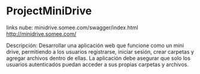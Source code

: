 # ProjectMiniDrive

links nube:
minidrive.somee.com/swagger/index.html
http://minidrive.somee.com/

Descripción:
Desarrollar una aplicación web que funcione como un mini drive, permitiendo a los usuarios registrarse, 
iniciar sesión, crear carpetas y agregar archivos dentro de ellas. La aplicación debe asegurar que solo 
los usuarios autenticados puedan acceder a sus propias carpetas y archivos.


